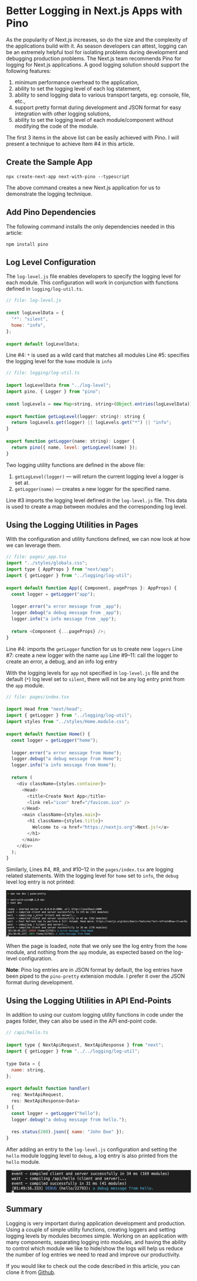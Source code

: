 # Better Logging in Next.js Apps with Pino

As the popularity of Next.js increases, so do the size and the complexity of the applications build with it. As season developers can attest, logging can be an extremely helpful tool for isolating problems during development and debugging production problems. The Next.js team recommends Pino for logging for Next.js applications. A good logging solution should support the following features:

1.  minimum performance overhead to the application,
2.  ability to set the logging level of each log statement,
3.  ability to send logging data to various transport targets, eg: console, file, etc.,
4.  support pretty format during development and JSON format for easy integration with other logging solutions,
5.  ability to set the logging level of each module/component without modifying the code of the module.

The first 3 items in the above list can be easily achieved with Pino. I will present a technique to achieve Item #4 in this article.

## Create the Sample App

```
npx create-next-app next-with-pino --typescript
```

The above command creates a new Next.js application for us to demonstrate the logging technique.

## Add Pino Dependencies

The following command installs the only dependencies needed in this article:

```
npm install pino
```

## Log Level Configuration

The `log-level.js` file enables developers to specify the logging level for each module. This configuration will work in conjunction with functions defined in `logging/log-util.ts`.

```javascript
// file: log-level.js

const logLevelData = {
  "*": "silent",
  home: "info",
};

export default logLevelData;
```

Line #4: `*` is used as a wild card that matches all modules
Line #5: specifies the logging level for the `home` module is `info`

```javascript
// file: logging/log-util.ts

import logLevelData from "../log-level";
import pino, { Logger } from "pino";

const logLevels = new Map<string, string>(Object.entries(logLevelData));

export function getLogLevel(logger: string): string {
  return logLevels.get(logger) || logLevels.get("*") || "info";
}

export function getLogger(name: string): Logger {
  return pino({ name, level: getLogLevel(name) });
}
```

Two logging utility functions are defined in the above file:

1. `getLogLevel(logger)` — will return the current logging level a logger is set at.
2. `getLogger(name)` — creates a new logger for the specified name.

Line #3 imports the logging level defined in the `log-level.js` file. This data is used to create a map between modules and the corresponding log level.

## Using the Logging Utilities in Pages

With the configuration and utility functions defined, we can now look at how we can leverage them.

```javascript
// file: pages/_app.tsx
import "../styles/globals.css";
import type { AppProps } from "next/app";
import { getLogger } from "../logging/log-util";

export default function App({ Component, pageProps }: AppProps) {
  const logger = getLogger("app");

  logger.error("a error message from _app");
  logger.debug("a debug message from _app");
  logger.info("a info message from _app");

  return <Component {...pageProps} />;
}
```

Line #4: imports the `getLogger` function for us to create new `loggers`
Line #7: create a new logger with the name `app`
Line #9–11: call the logger to create an error, a debug, and an info log entry

With the logging levels for `app` not specified in `log-level.js` file and the default (`*`) log level set to `silent`, there will not be any log entry print from the `app` module.

```javascript
// file: pages/index.tsx

import Head from "next/head";
import { getLogger } from "../logging/log-util";
import styles from "../styles/Home.module.css";

export default function Home() {
  const logger = getLogger("home");

  logger.error("a error message from Home");
  logger.debug("a debug message from Home");
  logger.info("a info message from Home");

  return (
    <div className={styles.container}>
      <Head>
        <title>Create Next App</title>
        <link rel="icon" href="/favicon.ico" />
      </Head>
      <main className={styles.main}>
        <h1 className={styles.title}>
          Welcome to <a href="https://nextjs.org">Next.js!</a>
        </h1>
      </main>
    </div>
  );
}
```

Similarly, Lines #4, #8, and #10–12 in the `pages/index.tsx` are logging related statements. With the logging level for `home` set to `info`, the `debug` level log entry is not printed:

![Log entries form pages module (no debug log entry)](2022-11-16-15-47-37.png)

When the page is loaded, note that we only see the log entry from the `home` module, and nothing from the `app` module, as expected based on the log-level configuration.

<b>Note</b>: Pino log entries are in JSON format by default, the log entries have been piped to the `pino-pretty` extension module. I prefer it over the JSON format during development.

## Using the Logging Utilities in API End-Points

In addition to using our custom logging utility functions in code under the pages folder, they can also be used in the API end-point code.

```javascript
// /api/hello.ts

import type { NextApiRequest, NextApiResponse } from "next";
import { getLogger } from "../../logging/log-util";

type Data = {
  name: string,
};

export default function handler(
  req: NextApiRequest,
  res: NextApiResponse<Data>
) {
  const logger = getLogger("hello");
  logger.debug("a debug message from hello.");

  res.status(200).json({ name: "John Doe" });
}
```

After adding an entry to the `log-level.js` configuration and setting the `hello` module logging level to `debug`, a log entry is also printed from the `hello` module.

![Log entries from api route module](2022-11-16-15-50-14.png)

## Summary

Logging is very important during application development and production. Using a couple of simple utility functions, creating loggers and setting logging levels by modules becomes simple. Working on an application with many components, separating logging into modules, and having the ability to control which module we like to hide/show the logs will help us reduce the number of log entries we need to read and improve our productivity.

If you would like to check out the code described in this article, you can clone it from [Github](https://github.com/tatleung/next-with-pino).
